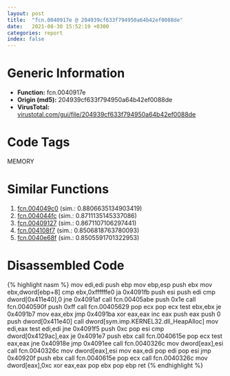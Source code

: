 ```yaml
---
layout: post
title:  "fcn.0040917e @ 204939cf633f794950a64b42ef0088de"
date:   2021-08-30 15:52:19 +0300
categories: report
index: false
---
```


# Generic Information
- **Function:** fcn.0040917e
- **Origin (md5):** 204939cf633f794950a64b42ef0088de
- **VirusTotal:** [virustotal.com/gui/file/204939cf633f794950a64b42ef0088de][virustotal_ref]

# Code Tags
<span class="tag" id="MEMORY">MEMORY</span>


# Similar Functions

1. [fcn.004049c0][similar_1_ref] (sim.: 0.8806635134903419)
2. [fcn.004044fc][similar_2_ref] (sim.: 0.8711135145337086)
3. [fcn.00409127][similar_3_ref] (sim.: 0.8671107106297441)
4. [fcn.004108f7][similar_4_ref] (sim.: 0.8506818763780093)
5. [fcn.0040e68f][similar_5_ref] (sim.: 0.8505591701322953)


# Disassembled Code

{% highlight nasm %}
mov edi,edi
push ebp
mov ebp,esp
push ebx
mov ebx,dword[ebp+8]
cmp ebx,0xffffffe0
ja 0x4091fb
push esi
push edi
cmp dword[0x411e40],0
jne 0x4091af
call fcn.00405abe
push 0x1e
call fcn.0040590f
push 0xff
call fcn.00405629
pop ecx
pop ecx
test ebx,ebx
je 0x4091b7
mov eax,ebx
jmp 0x4091ba
xor eax,eax
inc eax
push eax
push 0
push dword[0x411e40]
call dword[sym.imp.KERNEL32.dll_HeapAlloc]
mov edi,eax
test edi,edi
jne 0x4091f5
push 0xc
pop esi
cmp dword[0x4129ac],eax
je 0x4091e7
push ebx
call fcn.0040615e
pop ecx
test eax,eax
jne 0x40918e
jmp 0x4091ee
call fcn.0040326c
mov dword[eax],esi
call fcn.0040326c
mov dword[eax],esi
mov eax,edi
pop edi
pop esi
jmp 0x40920f
push ebx
call fcn.0040615e
pop ecx
call fcn.0040326c
mov dword[eax],0xc
xor eax,eax
pop ebx
pop ebp
ret 
{% endhighlight %}


[similar_1_ref]: /report/fcn.004049c0@beda3471296946b3846562e37a7f6ab6
[similar_2_ref]: /report/fcn.004044fc@270dac5814b53c701f75fce71d0dccc5
[similar_3_ref]: /report/fcn.00409127@39cc9d1efb3c13c15792b3ba0142fd3c
[similar_4_ref]: /report/fcn.004108f7@90aa43862e75a7f78f2655241632f0e5
[similar_5_ref]: /report/fcn.0040e68f@69b3c79878674ea715338a112bb5caa6
[virustotal_ref]: https://www.virustotal.com/gui/file/204939cf633f794950a64b42ef0088de